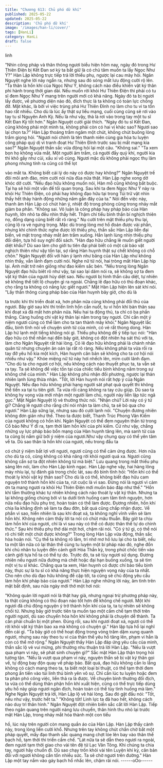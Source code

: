 ```yaml
---
title: "Chương 613: Chủ phó dữ khí"
published: 2025-05-22
updated: 2025-05-22
description: 'Chủ phó dữ khí'
image: '/images/han-li/cover/'
tags: [HanLi]
category: HanLi
draft: false
---
```


linh

"Nhìn công pháp và thân thông ngươi biểu hiện hôm nay, ngày đó
trong Hư Thiên Điện bị Kết Đan sơ kỳ ta bắt giữ là có chủ tâm
muốn ta lấy Ngọc Như Ý?" Hàn Lập không trực tiếp trả lời thiếu
phụ, ngược lại cau mày hỏi.
Ngân Nguyệt nghe lời này ngẩn ra, nhưng sau đó sóng mắt lưu
động cười rộ lên.
"Ta thân là hồn khí của Ngọc Như Ý, không cách nào điều khiển
vật ký thân phi hành trong thời gian dài. Nếu muốn rời khỏi Hư
Thiên Điện thì phải có tu sĩ đem Ngọc Như Ý mang trên người mới
có khả năng. Ngày đó ta bị ngươi lấy được, về phương diện nào
đó, đích thực là ta không có toàn lực chống đỡ. Mặt khác, là bởi vì
việc trùng phá Hư Thiên Đỉnh nọ làm cho tu vi ta tổn hao rất
nhiều. Cho dù là lúc ấy thật sự liều mạng, cuối cùng cũng sẽ rơi
vào tay tu sĩ Nguyên Anh Kỳ. Nếu là như vậy, thà là rơi vào trong
tay một tu sĩ Kết Đan Kỳ tốt hơn." Ngân Nguyệt cười giải thích.
"Ngày đó tu sĩ Kết Đan, cũng không phải một mình ta, không phải
còn có hai vị khác sao? Ngươi sao lại chọn ta.?" Hàn Lập thoáng
trầm ngâm một chút, không chút buông lỏng trầm giọng hỏi.
"Ngươi nói chính là tên thanh niên cùng gia hỏa tu luyện công
pháp quỷ dị vì tranh đoạt Hư Thiên Đỉnh trước sau bị mất mạng
kia sao?" Ngân Nguyệt thần sắc vừa động hỏi lại một câu.
"Không sai."
"Ta xem bọn họ không vừa mắt. Một người âm trầm, cả người đầy
quỷ khí, người kia thì khô gầy như củi, xấu xí vô cùng. Ngươi mặc
dù không phải ngọc thụ lâm phong nhưng tính ra cũng có thể lọt

vào mắt ta. Không biết cái lý do này có được hay không?" Ngân
Nguyệt trề đôi môi anh đào, mỉm cười nói nửa đùa nửa thật.
Hàn Lập nghe xong dở khóc dở cười.
"Nếu đạo hữu không muốn nói, Hàn mỗ cũng không bắt buộc. Tại
hạ sẽ hỏi một vấn đế tối quan trọng. Sau khi ta đem Ngọc Như Ý
này ra khỏi Hư Thiên Điện, có phải hay không đạo hữu tại trong
Túi trữ vật nhìn thấy hết thảy hành động những năm gần đây của
ta." Nói đến việc này, thanh âm Hàn Lập có chút hàn ý, nhiệt độ
trong phòng cũng trong nháy mắt giảm ba phần.
"Không sai. Vô luận là công pháp hay pháp bảo của Hàn huynh,
lớn nhỏ ta đều nhìn thấy hết. Thậm chí tiểu bình thần bí nghịch
thiên nọ, đồng dạng cũng biết rất rõ ràng." Nụ cười trên mặt thiếu
phụ thu lại, cũng lộ ra vẻ ngưng trọng.
Mặc dù trong lòng mơ hồ đoán được vài phần, nhưng khi chính
thức nghe được lời thiếu phụ, thần sắc Hàn Lập liền đại biến, vẻ
mặt trong nháy mắt âm trầm xuống.
Hắn lạnh lùng nhìn thiếu phụ đối diện, tựa hồ suy nghĩ đối sách.
"Hàn đạo hữu chẳng lẽ muốn giết người diệt khẩu? Dù sao làm
cho giới tu tiên đại phái biết có một cái bảo vật nghịch thiên như
vậy tồn tại, sợ rằng Hàn huynh thật sự chết không có chỗ chôn."
Ngân Nguyệt đối với hàn ý lạnh như băng của Hàn Lập như
không nhìn thấy, vẫn lãnh đạm cười nói.
Nghe nữ tử nói, hai tròng mắt Hàn Lập híp lại. Ánh mắt trở nên
giống như đao kiếm sắc bén.
"Nếu trong lòng Ngân Nguyệt đạo hữu biêt rõ như vậy, tại sao lại
dám nói ra, sẽ không sợ ta đem vật ký thân của ngươi hủy diệt
sao. Nếu ngươi bị hình thần câu diệt, tự nhiên sẽ không thể tiết lộ
chuyện gì ra ngoài. Chẳng lẽ đạo hữu có thủ đoạn khác, cho rằng
ta không có năng lực giết ngươi." Mặt Hàn Lập hiện lên sát khí
nói.
"Lấy thần thông cùng pháp bảo của Hàn huynh bây giờ, cho dù là

ta trước khi thi triển đoát xá, hơn phân nửa cũng không phải đối
thủ của ngươi. Bây giờ sau khi thi triển linh hồn cắn nuốt, tu vi hồn
khí bản thân sau khi đoạt xá đã mất hơn phân nửa. Nếu hai ta
động thủ, ta chỉ có ba phần thắng. Càng huống chi vật ký thân lại
nằm trong tay ngươi. Chỉ cần một ý niệm ngươi cũng có thể làm
cho ta tan thành mây khói." Ngân Nguyệt lắc đầu, bình tĩnh nói về
chuyện sinh tử của mình, có vẻ rất thong dong.
Hàn Lập hừ lạnh một tiếng không nói gì. Thiếu phụ không để ý
tiếp tục nói:
"Hàn đạo hữu có thể nhẫn nại đến bây giờ, không có đột nhiên hạ
sát thủ với ta, làm cho Ngân Nguyệt rất hài lòng. Có lẽ đạo hữu
không phải là chánh nhân quân tử nhưng chuyện ân oán lại rất rõ
ràng. Nếu không phải ta vừa rồi ra tay đỡ yêu hồ kia một kích,
Hàn huynh căn bản sẽ không cho ta cơ hội nói nhiều như vậy."
Khóe miệng nữ tử này hơi nhếch lên, mỉm cười lãnh đạm.
"Cho dù ta cho ngươi cơ hội, nếu không cách nào thuyết phục ta,
ta vẫn sẽ ra tay. Ta sẽ không để việc tồn tại của chiếc tiểu bình
không nằm trong sự khống chế của mình." Hàn Lập không phủ
nhận đối phương, ngược lại thản nhiên lạnh lùng thừa nhận.
"Tốt, lời Hàn huynh nói rất hợp ý của Ngân Nguyệt. Nếu đạo hữu
không phải hạng người sát phạt quả quyết thì không thể tiến xa tại
tu tiên giới. Ta vừa rồi càng không ra tay cứu giúp. Dù sao ta
không hy vọng vừa mới nhận một người làm chủ, người này liền
lập tức ngã gục." Mặt Ngân Nguyệt lộ vẻ thưởng thức nói.
"Nhận chủ? Lời này có ý tứ gì? Chẳng lẽ ngươi cho rằng chỉ nói
nhận ta làm chủ, ta sẽ bỏ qua cho ngươi." Hàn Lập sững lại,
nhưng sau đó cười lạnh nói.
"Chuyện đương nhiên không đơn giản như thế. Theo ta được biết,
Thanh Trúc Phong Vân Kiếm của ngươi không có hồn khí. Ngân
Nguyệt có thể đem nguyên thần từ trong Cổ bảo Như Ý đi ra, tạm
thời làm hồn khí của phi kiếm. Cứ như vậy, chẳng những uy lực
pháp bảo bổn mạng của Hàn huynh tăng lên, mà sanh tử của ta
cũng bị nắm giữ bởi ý niệm của ngươi.Như vậy chung quy có thể
yên tâm về ta. Dù sao thân là hồn khí của ngươi, nếu trong đầu ta

có chút ý niệm bất lợi với ngươi, ngươi cũng có thể cảm ứng
được. Hơn nữa cho dù ta có, cũng không có khả năng rời khỏi
ngươi quá xa. Ngươi cũng không cần sợ ta đột nhiên không từ mà
biệt." Lưu quang trong mắt thiếu phụ sáng lên nói, làm cho Hàn
Lập kinh ngạc.
Hàn Lập nghe vậy, hai hàng lông mày nhíu lại, tự đánh giá trong
chốc lát, sau đó bình tĩnh hỏi:
"Hồn khí có thể thoát ly khỏi vật ký thân sao? Cho dù là có thể,
không biết đạo hữu cam nguyện trở thành hồn khí của ta, rút cuộc
là vì sao. Đừng nói là ngươi vì cảm ơn ta mang ngươi ra khỏi Hư
Thiên Điện mới muốn báo đáp như thế."
"Hồn khí tầm thường khác tự nhiên không cách nào thoát ly vật ký
thân. Nhưng ta lại không giống chúng bởi vì ta dưới tình huống
cam tâm tình nguyện, hơn nữa nếu đạo hữu phụ trợ, hoàn toàn có
thể làm được. Đương nhiên, hồn khí chia lìa khẳng định sẽ làm ta
đau đớn, bất quá cũng chấp nhận được. Về phần vì sao, hiển
nhiên là sau khi đoạt xá, ta không nghĩ vĩnh viễn sẽ làm hồn khí.
Không nên cảm thấy lời ta nói có chút mâu thuẫn. Bây giờ ta chịu
làm hồn khí của ngươi, chỉ là vì sau này có thể có được thân thể
tự do chính thức." Sau khi thiếu phụ thở dài một hơi, chậm rãi nói.
"Có ý tứ gì, có thể nói rõ chi tiết một chút được không?" Trong
lòng Hàn Lập vừa động, thần sắc hòa hoãn nói.
"Cụ thể ta không rõ lắm, trí nhớ mơ hồ lưu lại cho ta biết, nếu ta
một lần nữa có lại thân thể cùng tu luyện một bí pháp nào đó,
nghe đồn khi chủ nhân tu luyện đến cảnh giới Hóa Thần kỳ, trong
phút chốc tiến vào cảnh giới tựa hồ ta có thể tự do. Trước đó, ta
sẽ tùy ngươi sử dụng. Đương nhiên nếu ngươi nữa đường mà
chết hoặc đại hạn buông xuống, ta sẽ tìm một vị tu sĩ khác. Chẳng
qua ta xem, Hàn huynh có được chí bảo tiểu bình này, thực sự là
tu sĩ có khả năng thực hiện nguyện vọng này của ta nhất. Cho
nên cho dù đạo hữu không đề cập tới, ta cũng sẽ chủ động yêu
cầu làm hồn khí pháp bảo của ngươi."
Hàn Lập nghe những lời này, âm tình trên mặt bất định, sau nửa
ngày mới thở một hơi nói:

"Không quản lời ngươi nói là thật hay giả, nhưng ngoại trừ
phương pháp này, ta thật cũng không có thủ đoạn nào tốt hơn để
không chế ngươi. Một khi ngươi đã chủ động nguyện ý trở thành
hồn khí của ta, ta tự nhiên sẽ không chối từ. Nhưng bây giờ trước
tiên ta muốn tạo một cấm chế tạm thời trên người ngươi, dù sao
chuyển hóa hồn khí không phải là chuyện dễ thành. Ta cần phải
chuẩn bị một phen. Đúng rồi, sau khi ngươi đoạt xá, ngươi có thể
rời khỏi vật ký thân bao xa mà không có chuyện gì."
Hàn lập tựa hồ lại nghĩ đến cái gì.
"Ta bây giờ có thể hoạt động trong vòng trăm dặm xung quanh
ngươi, nhưng sau này theo tu vi của thân thể yêu hồ tăng lên,
phạm vi hẳn là còn có thể mở rộng." Ngân Nguyệt thấy Hàn Lập
đáp ứng yêu cầu của mình, thần sắc lộ vẻ vui mừng, phi thường
nhu thuận trả lời Hàn Lập.
"Nếu là vượt qua phạm vi này, sẽ phát sinh chuyện gì?" Sắc mặt
Hàn Lập thận trọng hỏi tường tận.
"Nếu là vượt qua phạm vi này, nguyên thần sẽ bị vật ký thân gọi
về, tự động bay độn quay về pháp bảo. Bất quá, đạo hữu không
cần lo lắng không có cách mang theo ta, ta biết một loại bí thuật,
có thể tạm thời đem phong ấn tiến vào túi linh thú bình yên vô sự.
Chỉ cần lúc tu luyện hoặc đem ta phân phó công việc, liền thả ra
là được. Về chuyện bình thường đối địch, ta vừa có thể dùng thân
phận hồn khí xuất hiện, cũng có thể trực tiếp dùng yêu hồ này
giúp ngươi ngăn địch, hoàn toàn có thể tùy tình huống mà làm."
Nghe Ngân Nguyệt trả lới, Hàn Lập lộ vẻ hài lòng. Sau đó gật đầu
nói:
"Tốt, nếu như vậy, trước hết ta."
"Không tốt! Linh lực ta đã hao hết, không cách nào duy trì thân
hình." Ngân Nguyệt đột nhiên biến sắc cắt lời Hàn Lập.
Tiếp theo ngân quang trên người nàng lưu chuyển, thân hình thu
nhỏ lại trước mặt Hàn Lập, trong nháy mắt hóa thành một con tiểu

hồ, lúc này trên người còn mang quần áo của Hàn Lập.
Hàn Lập thấy cảnh này, trong lòng liền cười khổ.
Nhưng trên tay không chút chần chờ bắt một pháp quyết, mấy
đạo thanh sắc quang mang chợt lóe lên bay vào thân thể bạch
hồ, tạm thời thi triển cấm chế.
"Lát nữa ta sẽ dẫn theo ngươi ra ngoài, đem ngươi tạm thời giao
cho vài tên đệ tử Lạc Vân Tông. Khi chúng ta chia tay, ngươi hãy
chuồn đi. Dù sao chạy trốn khỏi vài tên Luyện khí kỳ, căn bản đối
với ngươi không cần tốn nhiều sức. Ta sẽ chờ ngươi trên đường."
Hàn Lập một tay nắm vào gáy bạch hồ nhấc lên, chậm rãi nói.
------oOo------
